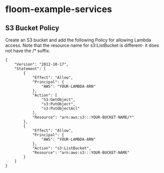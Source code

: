 # floom-example-services

## S3 Bucket Policy
Create an S3 bucket and add the following Policy for allowing Lambda access.
Note that the resource name for s3:ListBucket is different- it does not have the /* suffix.

```
{
    "Version": "2012-10-17",
    "Statement": [
        {
            "Effect": "Allow",
            "Principal": {
                "AWS": "YOUR-LAMBDA-ARN"
            },
            "Action": [
                "S3:GetObject",
                "s3:PutObject",
                "s3:PutObjectAcl"
            ],
            "Resource": "arn:aws:s3:::YOUR-BUCKET-NAME/*"
        },
        {
            "Effect": "Allow",
            "Principal": {
                "AWS": "YOUR-LAMBDA-ARN"
            },
            "Action": "s3:ListBucket",
            "Resource": "arn:aws:s3:::YOUR-BUCKET-NAME"
        }
    ]
}
```
